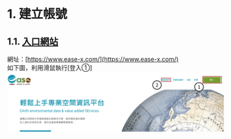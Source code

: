 # 1.   建立帳號
## 1.1.	[入口網站](https://www.ease-x.com/)
網址：[https://www.ease-x.com/](https://www.ease-x.com/) <br />
如下圖，利用滑鼠執行[登入①]<br />
![image](https://github.com/ihsienlee/GitMdFile/blob/master/ease/figures/%E7%99%BB%E5%85%A501.png)

